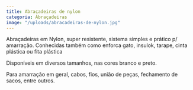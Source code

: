 ```yaml
---
title: Abraçadeiras de nylon
categoria: Abraçadeiras
image: "/uploads/abracadeiras-de-nylon.jpg"
---
```


Abraçadeiras em Nylon, super resistente, sistema simples e prático p/ amarração. Conhecidas também como enforca gato, insulok, tarape, cinta plástica ou fita plástica

Disponíveis em diversos tamanhos, nas cores branco e preto.

Para amarração em geral, cabos, fios, união de peças, fechamento de sacos, entre outros.

